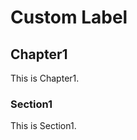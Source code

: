 # Custom Label

<div id="chapterone"></div>

## Chapter1
This is Chapter1.


<div id="sectionone"></div>

### Section1
This is Section1.

